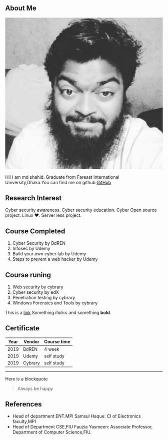 

## About Me

<img class="profile-picture" src="IMG_20190925_190555.jpg">

Hi! I am md shahid. Graduate from Fareast International University,Dhaka.You can find me on github [GitHub](https://github.com/thashahid)

## Research Interest

Cyber security awareness. Cyber security education. Cyber Open source project. Linux ❤️. Server less project.

## Course Completed

1. Cyber Security by BdREN
2. Infosec by Udemy
3. Build your own cyber lab by Udemy
4. Steps to prevent a web hacker by Udemy

## Course runing
1. Web security by cybrary
2. Cyber security by edX
3. Penetration testing by cybrary
4. Windows Forensics and Tools by cybrary



This is a [link](https://github.com/thashahid) Something *italics* and something **bold**.

## Certificate

Year | Vendor  | Course time
-----|---------|-------------
2019 | BdREN   | 4 week
2019 | Udemy   | self study
2019 | Cybrary | self study


---

Here is a blockquote

> Always be happy

## References

* Head of department ENT.MPI
  Samsul Haque: CI of Electronics faculty,MPI
* Head of Department CSE,FIU
  Fauzia Yasmeen: Associate Professor, Department of Computer Science,FIU.
